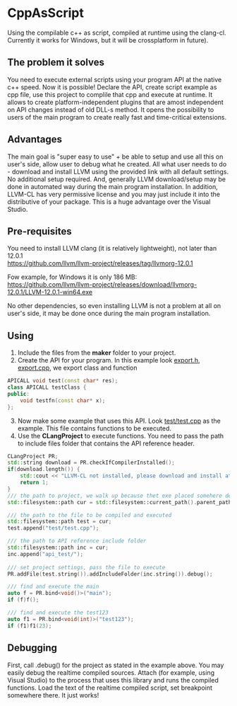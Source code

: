 # CppAsScript
Using the compilable c++ as script, compiled at runtime using the clang-cl.<br>
Currently it works for Windows, but it will be crossplatform in future).

## The problem it solves
You need to execute external scripts using your program API at the native c++ speed. Now it is possible! Declare the API, create script example as cpp file, use this project to complile that cpp and execute at runtime. It allows to create platform-independent plugins that are amost independent on API changes instead of old DLL-s method. It opens the possibility to users of the main program to create really fast and time-critical extensions. 

## Advantages
The main goal is "super easy to use" + be able to setup and use all this on user's side, allow user to debug what he created. All what user needs to do - download and install LLVM using the provided link with all default settings. No additional setup required. And, generally LLVM download/setup may be done in automated way during the main program installation. In addition, LLVM-CL has very permissive license and you may just include it into the distributive of your package. This is a huge advantage over the Visual Studio.

## Pre-requisites
You need to install LLVM clang (it is relatively lightweight), not later than 12.0.1<br>
https://github.com/llvm/llvm-project/releases/tag/llvmorg-12.0.1 <br>

Fow example, for Windows it is only 186 MB:<br>
https://github.com/llvm/llvm-project/releases/download/llvmorg-12.0.1/LLVM-12.0.1-win64.exe <br>

No other dependencies, so even installing LLVM is not a problem at all on user's side, it may be done once during the main program installation. 

## Using
1. Include the files from the **maker** folder to your project.
2. Create the API for your program. In this example look [export.h](api_test/export.h), [export.cpp](api_test/export.cpp), we export class and function
```cpp
APICALL void test(const char* res);
class APICALL testClass {
public:
	void testfn(const char* x);
};
```
3. Now make some example that uses this API. Look [test/test.cpp](test/test.cpp) as the example. This file contains functions to be executed.
4. Use the **CLangProject** to execute functions. You need to pass the path to include files folder that contains the API reference header.
```cpp
CLangProject PR;
std::string download = PR.checkIfCompilerInstalled();
if(download.length()) {
	std::cout << "LLVM-CL not installed, please download and install at:\n" << download << "\n";
	return 1;
}
/// the path to project, we walk up because thet exe placed somehere deeply
std::filesystem::path cur = std::filesystem::current_path().parent_path().parent_path().parent_path();

/// the path to the file to be compiled and executed
std::filesystem::path test = cur;
test.append("test/test.cpp");

/// the path to API reference include folder
std::filesystem::path inc = cur;
inc.append("api_test/");
	
/// set project settings, pass the file to execute
PR.addFile(test.string()).addIncludeFolder(inc.string()).debug();

/// find and execute the main
auto f = PR.bind<void()>("main");
if (f)f();

/// find and execute the test123
auto f1 = PR.bind<void(int)>("test123");
if (f1)f1(23);
```
## Debugging
First, call .debug() for the project as stated in the example above.
You may easily debug the realtime compiled sources. Attach (for example, using Visual Studio) to the process that uses this library and runs the compiled functions. 
Load the text of the realtime compiled script, set breakpoint somewhere there. It just works!

